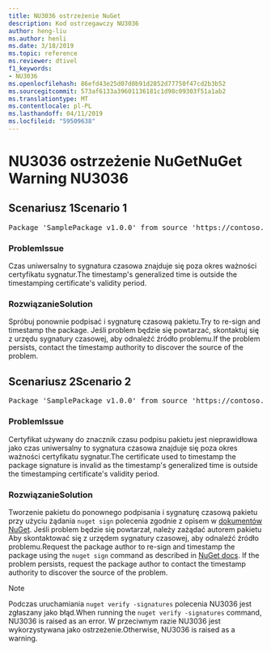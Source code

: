 ```yaml
---
title: NU3036 ostrzeżenie NuGet
description: Kod ostrzegawczy NU3036
author: heng-liu
ms.author: henli
ms.date: 3/18/2019
ms.topic: reference
ms.reviewer: dtivel
f1_keywords:
- NU3036
ms.openlocfilehash: 86efd43e25d07d0b91d2852d77750f47cd2b3b52
ms.sourcegitcommit: 573af6133a39601136181c1d98c09303f51a1ab2
ms.translationtype: MT
ms.contentlocale: pl-PL
ms.lasthandoff: 04/11/2019
ms.locfileid: "59509638"
---
```

# <a name="nuget-warning-nu3036"></a><span data-ttu-id="ae521-103">NU3036 ostrzeżenie NuGet</span><span class="sxs-lookup"><span data-stu-id="ae521-103">NuGet Warning NU3036</span></span>

## <a name="scenario-1"></a><span data-ttu-id="ae521-104">Scenariusz 1</span><span class="sxs-lookup"><span data-stu-id="ae521-104">Scenario 1</span></span>

<pre>Package 'SamplePackage v1.0.0' from source 'https://contoso.com/index.json': The timestamp's generalized time is outside the timestamping certificate's validity period.</pre>

### <a name="issue"></a><span data-ttu-id="ae521-105">Problem</span><span class="sxs-lookup"><span data-stu-id="ae521-105">Issue</span></span>

<span data-ttu-id="ae521-106">Czas uniwersalny to sygnatura czasowa znajduje się poza okres ważności certyfikatu sygnatur.</span><span class="sxs-lookup"><span data-stu-id="ae521-106">The timestamp's generalized time is outside the timestamping certificate's validity period.</span></span>


### <a name="solution"></a><span data-ttu-id="ae521-107">Rozwiązanie</span><span class="sxs-lookup"><span data-stu-id="ae521-107">Solution</span></span>

<span data-ttu-id="ae521-108">Spróbuj ponownie podpisać i sygnaturę czasową pakietu.</span><span class="sxs-lookup"><span data-stu-id="ae521-108">Try to re-sign and timestamp the package.</span></span> <span data-ttu-id="ae521-109">Jeśli problem będzie się powtarzać, skontaktuj się z urzędu sygnatury czasowej, aby odnaleźć źródło problemu.</span><span class="sxs-lookup"><span data-stu-id="ae521-109">If the problem persists, contact the timestamp authority to discover the source of the problem.</span></span>



## <a name="scenario-2"></a><span data-ttu-id="ae521-110">Scenariusz 2</span><span class="sxs-lookup"><span data-stu-id="ae521-110">Scenario 2</span></span>

<pre>Package 'SamplePackage v1.0.0' from source 'https://contoso.com/index.json': The primary signature's timestamp's generalized time is outside the timestamping certificate's validity period.</pre>

### <a name="issue"></a><span data-ttu-id="ae521-111">Problem</span><span class="sxs-lookup"><span data-stu-id="ae521-111">Issue</span></span>

<span data-ttu-id="ae521-112">Certyfikat używany do znacznik czasu podpisu pakietu jest nieprawidłowa jako czas uniwersalny to sygnatura czasowa znajduje się poza okres ważności certyfikatu sygnatur.</span><span class="sxs-lookup"><span data-stu-id="ae521-112">The certificate used to timestamp the package signature is invalid as the timestamp's generalized time is outside the timestamping certificate's validity period.</span></span>


### <a name="solution"></a><span data-ttu-id="ae521-113">Rozwiązanie</span><span class="sxs-lookup"><span data-stu-id="ae521-113">Solution</span></span>

<span data-ttu-id="ae521-114">Tworzenie pakietu do ponownego podpisania i sygnaturę czasową pakietu przy użyciu żądania `nuget sign` polecenia zgodnie z opisem w [dokumentów NuGet](https://docs.microsoft.com/en-us/nuget/create-packages/sign-a-package). Jeśli problem będzie się powtarzał, należy zażądać autorem pakietu Aby skontaktować się z urzędem sygnatury czasowej, aby odnaleźć źródło problemu.</span><span class="sxs-lookup"><span data-stu-id="ae521-114">Request the package author to re-sign and timestamp the package using the `nuget sign` command as described in [NuGet docs](https://docs.microsoft.com/en-us/nuget/create-packages/sign-a-package). If the problem persists, request the package author to contact the timestamp authority to discover the source of the problem.</span></span>


> [!Note]
> <span data-ttu-id="ae521-115">Podczas uruchamiania `nuget verify -signatures` polecenia NU3036 jest zgłaszany jako błąd.</span><span class="sxs-lookup"><span data-stu-id="ae521-115">When running the `nuget verify -signatures` command, NU3036 is raised as an error.</span></span> <span data-ttu-id="ae521-116">W przeciwnym razie NU3036 jest wykorzystywana jako ostrzeżenie.</span><span class="sxs-lookup"><span data-stu-id="ae521-116">Otherwise, NU3036 is raised as a warning.</span></span>